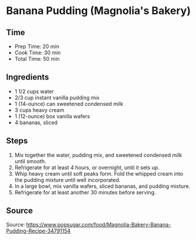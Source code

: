 # Banana Pudding (Magnolia's Bakery)

## Time

- Prep Time: 20 min
- Cook Time: 30 min
- Total Time: 50 min

## Ingredients

- 1 1/2 cups water
- 2/3 cup instant vanilla pudding mix
- 1 (14-ounce) can sweetened condensed milk
- 3 cups heavy cream
- 1 (12-ounce) box vanilla wafers
- 4 bananas, sliced

## Steps

1. Mix together the water, pudding mix, and sweetened condensed milk until smooth.
2. Refrigerate for at least 4 hours, or overnight, until it sets up.
3. Whip heavy cream until soft peaks form. Fold the whipped cream into the pudding mixture until well incorporated.
4. In a large bowl, mix vanilla wafers, sliced bananas, and pudding mixture.
5. Refrigerate for at least another 30 minutes before serving.

## Source

Source: <https://www.popsugar.com/food/Magnolia-Bakery-Banana-Pudding-Recipe-34791154>
